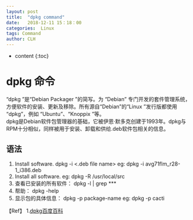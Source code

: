 ```yaml
---
layout: post
title:  "dpkg command"
date:   2018-12-11 15：18：00
categories:  Linux
tags: Command
author: CLH
---
```


* content
{:toc}

# dpkg 命令 #
“dpkg ”是“Debian Packager ”的简写。为 “Debian” 专门开发的套件管理系统，方便软件的安装、更新及移除。所有源自“Debian”的“Linux ”发行版都使用 “dpkg”，例如 “Ubuntu”、“Knoppix ”等。    
dpkg是Debian软件包管理器的基础，它被伊恩·默多克创建于1993年。dpkg与RPM十分相似，同样被用于安装、卸载和供给.deb软件包相关的信息。        

## 语法 ##
1. Install software. dpkg -i <.deb file name> eg: dpkg -i avg71flm_r28-1_i386.deb      
2. Install all software. eg: dpkg -R /usr/local/src       
3. 查看已安装的所有软件： dpkg -l | grep ***    
4. 帮助： dpkg -help     
5. 显示包的具体信息： dpkg -p package-name eg: dpkg -p cacti        

【Ref】
1.[dpkg百度百科](https://baike.baidu.com/item/dpkg/9944168)     